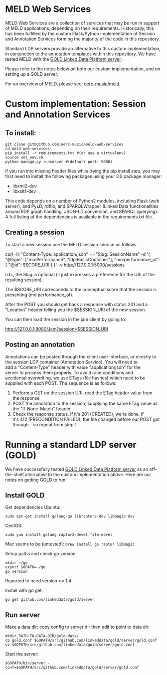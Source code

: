MELD Web Services
=================

MELD Web Services are a collection of services that may be run in support of MELD applications, depending on their requirements. Historically, this has been fulfilled by the custom Flask/Python implementation of Session and Annotation Services forming the majority of the code in this repository.

Standard LDP servers provide an alternative to this custom implementation, in conjunction to the annotation templates within this repository. We have tested MELD with the [GOLD Linked Data Platform server](https://github.com/linkeddata/gold).

Please refer to the notes below on both our custom implementation, and on setting up a GOLD server.

For an overview of MELD, please see: [oerc-music/meld](http://github.com/oerc-music/meld).

Custom implementation: Session and Annotation Services
========================================================

To install:
-----------
```
git clone git@github.com:oerc-music/meld-web-services
cd meld-web-services
pip install -r requirements.txt #(or use a virtualenv)
source set_env.sh 
python manage.py runserver #(default port: 5000)
```

If you run into missing header files while trying the pip install step, you may first need to install the following packages using your OS package manager:

* libxml2-dev
* libxslt1-dev

This code depends on a number of Python2 modules, including Flask (web server), and PyLD, rdflib, and SPARQLWrapper (Linked Data functionalities around RDF graph handling, JSON-LD conversion, and SPARQL querying). A full listing of the dependencies is available in the requirements.txt file. 


Creating a session                                                     
------------------                                                     
                                                                       
To start a new session use the MELD session service as follows:        
                                                                       
curl -H "Content-Type: application/json" -H "Slug: SessionName" -d '{  
"@type": ["mo:Performance", "ldp:BasicContainer"], "mo:performance_of":
{ "@id": $SCORE_URI } }' -v http://127.0.0.1:5000/sessions             
                                                                       
n.b., the Slug is optional (it just expresses a preference for the URI 
of the resulting session).                                             
                                                                       
The $SCORE_URI corresponds to the conceptual score that the session is 
presenting (mo:performance_of).                                        
                                                                       
After the POST you should get back a response with status 201 and a    
"Location" header telling you the $SESSION_URI of the new session.     
                                                                       
You can then load the session in the jam client by going to:           
                                                                       
http://127.0.0.1:8080/Jam?session=$SESSION_URI                         
                                                                       
                                                                       
Posting an annotation                                                  
---------------------                                                  
                                                                       
Annotations can be posted through the client user interface, or directly to the session LDP container (Annotation Service). You will need to                                
add a "Content-Type" header with value "application/json" for the      
server to process them properly. To avoid race conditions and          
accidental overwriting, we use ETags (file hashes) which  need to be   
supplied with each POST. The sequence is as follows:                   
                                                                       
1. Perform a GET on the session URI, read the ETag header value from   
the response                                                           
2. POST the annotation to the session, supplying the same ETag value as
 the "If-None-Match" header                                            
3. Check the response status. If it's 201 (CREATED), we're done. If    
it's 412 (PRECONDITION FAILED), the file changed before our POST got   
through - so repeat from step 1.    


Running a standard LDP server (GOLD)
====================================
We have successfully tested [GOLD Linked Data Platform server](https://github.com/linkeddata/gold) as an off-the-shelf alternative to the custom implementation above. Here are our notes on getting GOLD to run:

## Install GOLD

Get dependencies Ubuntu:

    sudo apt-get install golang-go libraptor2-dev libmagic-dev

CentOS:

    sudo yum install golang raptor2-devel file-devel

Mac seems to be (untested): `brew install go raptor libmagic`

Setup paths and check go version:

    mkdir ~/go
    export GOPATH=~/go
    go version

Reported to need version >= 1.4

Install with go get:

    go get github.com/linkeddata/gold/server

## Run server

Make a data dir; copy config to server dir then edit to point to data dir:

    mkdir PATH-TO-DATA-DIR/gold-data/
    cp gold.conf $GOPATH/src/github.com/linkeddata/gold/server/gold.conf
    vi $GOPATH/src/github.com/linkeddata/gold/server/gold.conf

Start the server:

    $GOPATH/bin/server -conf=$GOPATH/src/github.com/linkeddata/gold/server/gold.conf
